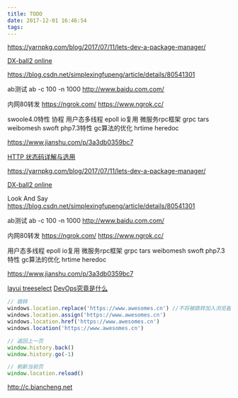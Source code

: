 ```yaml
---
title: TODO
date: 2017-12-01 16:46:54
tags:
---
```


https://yarnpkg.com/blog/2017/07/11/lets-dev-a-package-manager/

[DX-ball2 online](http://dx-ball.ru/)

https://blog.csdn.net/simplexingfupeng/article/details/80541301

ab测试
ab -c 100 -n 1000 http://www.baidu.com.com/

内网80转发
https://ngrok.com/
https://www.ngrok.cc/

swoole4.0特性
协程 用户态多线程 epoll io复用
微服务rpc框架 grpc tars weibomesh swoft
php7.3特性 gc算法的优化 hrtime heredoc

https://www.jianshu.com/p/3a3db0359bc7

[HTTP 状态码详解与选用](https://mp.weixin.qq.com/s?__biz=MzA4MjkxMzMyNg==&mid=2654068952&idx=1&sn=1bd63a71610d73fcd563888d6f93398d&scene=24&srcid=0804843QrwLCsKWGYxfPum2H#wechat_redirect)

https://yarnpkg.com/blog/2017/07/11/lets-dev-a-package-manager/

[DX-ball2 online](http://dx-ball.ru/)

Look And Say https://blog.csdn.net/simplexingfupeng/article/details/80541301

ab测试
ab -c 100 -n 1000 http://www.baidu.com.com/

内网80转发
https://ngrok.com/
https://www.ngrok.cc/

用户态多线程 epoll io复用
微服务rpc框架 grpc tars weibomesh swoft
php7.3特性 gc算法的优化 hrtime heredoc

https://www.jianshu.com/p/3a3db0359bc7



[layui treeselect](https://wujiawei0926.gitee.io/treeselect/)
[DevOps究竟是什么](http://www.cnblogs.com/beef/p/7743594.html)

```javascript
// 跳转
windows.location.replace('https://www.awesomes.cn') //不将被跳转加入浏览器
windows.location.assign('https://www.awesomes.cn')
windows.location.href('https://www.awesomes.cn')
windows.location('https://www.awesomes.cn')

// 返回上一页
window.history.back()
window.history.go(-1)

// 刷新当前页
window.location.reload()
```

http://c.biancheng.net
